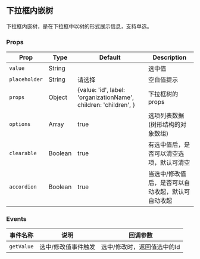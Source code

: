 ## 下拉框内嵌树

下拉框内嵌树，是在下拉框中以树的形式展示信息，支持单选。

### Props

| Prop | Type | Default | Description |
|---|---|---|---|
| `value` | String | | 选中值 |
| `placeholder` | String | 请选择 | 空白值提示 |
| `props` | Object | {value: 'id', label: 'organizationName', children: 'children', } | 下拉框树的props|
| `options` | Array | true | 选项列表数据(树形结构的对象数组) |
| `clearable` | Boolean | true | 有选中值后，是否可以清空选项，默认可清空 |
| `accordion` | Boolean | true | 当选中/修改值后，是否可以自动收起，默认可自动收起 |

### Events

| 事件名称 | 说明 | 回调参数 |
|---|---|---|
| `getValue` | 选中/修改值事件触发 | 选中/修改时，返回值选中的Id |

